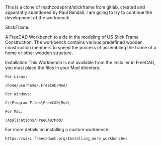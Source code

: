 This is a clone of mathcodeprint/stickframe from gitlab, created and apparantly abandoned by Paul Randall.
I am going to try to continue the development of the workbench.

StickFrame:

A FreeCAD Workbench to aide in the modeling of US Stick Frame Construction. The workbench contains various predefined wooden construction members to speed the process of assembling the frame of a home or other wooden structure.

Installation
This Workbench is not available from the Installer in FreeCAD, you must place the files in your Mod directory.

    For Linux:

    /home/username/.FreeCAD/Mod/ 

    For Windows:

    C:\Program Files\FreeCAD\Mod\

    For Mac:

    /Applications/FreeCAD/Mod/
For more details on installing a custom workbench:

    https://wiki.freecadweb.org/Installing_more_workbenches
